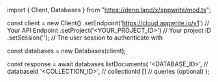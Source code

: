 import { Client, Databases } from "https://deno.land/x/appwrite/mod.ts";

const client = new Client()
    .setEndpoint('https://cloud.appwrite.io/v1') // Your API Endpoint
    .setProject('&lt;YOUR_PROJECT_ID&gt;') // Your project ID
    .setSession(''); // The user session to authenticate with

const databases = new Databases(client);

const response = await databases.listDocuments(
    '<DATABASE_ID>', // databaseId
    '<COLLECTION_ID>', // collectionId
    [] // queries (optional)
);
